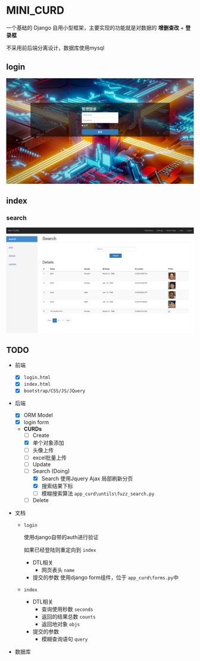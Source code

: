 # MINI_CURD

一个基础的 Django 自用小型框架，主要实现的功能就是对数据的 **增删查改** + **登录框**

不采用前后端分离设计，数据库使用mysql

## login

![](./docs/imgs/login.png)

## index

### search
![](./docs/imgs/index-search.png)

## TODO

- 前端
    - [x] `login.html`
    - [x] `index.html`
    - [x] `bootstrap/CSS/JS/JQuery`
- 后端
    - [x] ORM Model
    - [x] login form
    - **CURDs**
        - [ ] Create
         - [x] 单个对象添加
         - [ ] 头像上传
         - [ ] excel批量上传
        - [ ] Update
        - [ ] Search (Doing)
          - [x] Search 使用Jquery Ajax 局部刷新分页
          - [x] 搜索结果下标
          - [ ] 模糊搜索算法 `app_curd\untils\fuzz_search.py`
        - [ ] Delete
- 文档
    - `login`

        使用django自带的auth进行验证

        如果已经登陆则重定向到 `index`

        - DTL相关
            - 网页表头 `name`
        - 提交的参数 
            使用django form组件，位于 `app_curd\forms.py`中

    - `index` 
        - DTL相关
            - 查询使用秒数 `seconds`
            - 返回的结果总数 `counts`
            - 返回地对象 `objs`
        - 提交的参数
            - 模糊查询语句 `query`


- 数据库